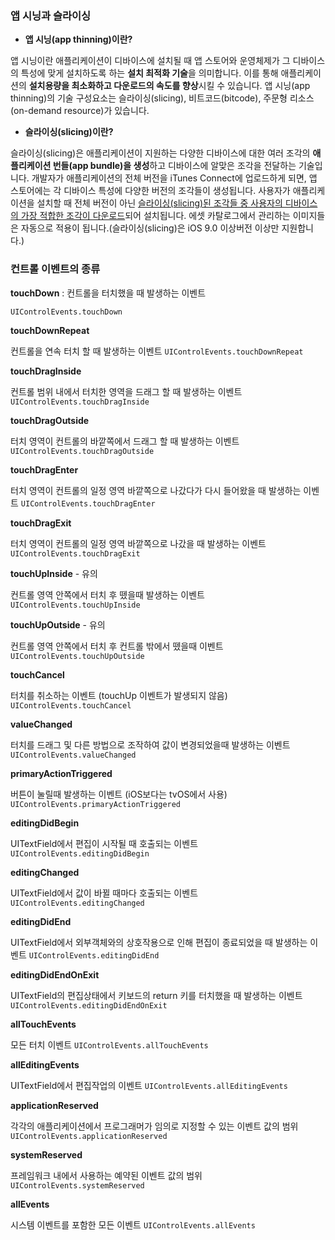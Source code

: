 ### 앱 시닝과 슬라이싱

- **앱 시닝(app thinning)이란?**

앱 시닝이란 애플리케이션이 디바이스에 설치될 때 앱 스토어와 운영체제가 그 디바이스의 특성에 맞게 설치하도록 하는 **설치 최적화 기술**을 의미합니다. 이를 통해 애플리케이션의 **설치용량을 최소화하고 다운로드의 속도를 향상**시킬 수 있습니다. 앱 시닝(app thinning)의 기술 구성요소는 슬라이싱(slicing), 비트코드(bitcode), 주문형 리소스(on-demand resource)가 있습니다.

- **슬라이싱(slicing)이란?**

슬라이싱(slicing)은 애플리케이션이 지원하는 다양한 디바이스에 대한 여러 조각의 **애플리케이션 번들(app bundle)을 생성**하고 디바이스에 알맞은 조각을 전달하는 기술입니다. 개발자가 애플리케이션의 전체 버전을 iTunes Connect에 업로드하게 되면, 앱 스토어에는 각 디바이스 특성에 다양한 버전의 조각들이 생성됩니다. 사용자가 애플리케이션을 설치할 때 전체 버전이 아닌 <u>슬라이싱(slicing)된 조각들 중 사용자의 디바이스의 가장 적합한 조각이 다운로드</u>되어 설치됩니다. 에셋 카탈로그에서 관리하는 이미지들은 자동으로 적용이 됩니다.(슬라이싱(slicing)은 iOS 9.0 이상버전 이상만 지원합니다.)

### 컨트롤 이벤트의 종류

**touchDown** : 컨트롤을 터치했을 때 발생하는 이벤트

`UIControlEvents.touchDown`

**touchDownRepeat**

컨트롤을 연속 터치 할 때 발생하는 이벤트
`UIControlEvents.touchDownRepeat`

**touchDragInside**

컨트롤 범위 내에서 터치한 영역을 드래그 할 때 발생하는 이벤트
`UIControlEvents.touchDragInside`

**touchDragOutside**

터치 영역이 컨트롤의 바깥쪽에서 드래그 할 때 발생하는 이벤트
`UIControlEvents.touchDragOutside`

**touchDragEnter**

터치 영역이 컨트롤의 일정 영역 바깥쪽으로 나갔다가 다시 들어왔을 때 발생하는 이벤트
`UIControlEvents.touchDragEnter`

**touchDragExit**

터치 영역이 컨트롤의 일정 영역 바깥쪽으로 나갔을 때 발생하는 이벤트
`UIControlEvents.touchDragExit`

**touchUpInside** - 유의

컨트롤 영역 안쪽에서 터치 후 뗐을때 발생하는 이벤트
`UIControlEvents.touchUpInside`

**touchUpOutside** - 유의

컨트롤 영역 안쪽에서 터치 후 컨트롤 밖에서 뗐을때 이벤트
`UIControlEvents.touchUpOutside`

**touchCancel**

터치를 취소하는 이벤트 (touchUp 이벤트가 발생되지 않음)
`UIControlEvents.touchCancel`

**valueChanged**

터치를 드래그 및 다른 방법으로 조작하여 값이 변경되었을때 발생하는 이벤트
`UIControlEvents.valueChanged`

**primaryActionTriggered**

버튼이 눌릴때 발생하는 이벤트 (iOS보다는 tvOS에서 사용)
`UIControlEvents.primaryActionTriggered`

**editingDidBegin**

UITextField에서 편집이 시작될 때 호출되는 이벤트
`UIControlEvents.editingDidBegin`

**editingChanged**

UITextField에서 값이 바뀔 때마다 호출되는 이벤트
`UIControlEvents.editingChanged`

**editingDidEnd**

UITextField에서 외부객체와의 상호작용으로 인해 편집이 종료되었을 때 발생하는 이벤트
`UIControlEvents.editingDidEnd`

**editingDidEndOnExit**

UITextField의 편집상태에서 키보드의 return 키를 터치했을 때 발생하는 이벤트
`UIControlEvents.editingDidEndOnExit`

**allTouchEvents**

모든 터치 이벤트
`UIControlEvents.allTouchEvents`

**allEditingEvents**

UITextField에서 편집작업의 이벤트
`UIControlEvents.allEditingEvents`

**applicationReserved**

각각의 애플리케이션에서 프로그래머가 임의로 지정할 수 있는 이벤트 값의 범위
`UIControlEvents.applicationReserved`

**systemReserved**

프레임워크 내에서 사용하는 예약된 이벤트 값의 범위
`UIControlEvents.systemReserved`

**allEvents**

시스템 이벤트를 포함한 모든 이벤트
`UIControlEvents.allEvents`